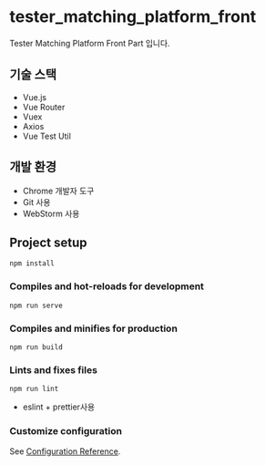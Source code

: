 # tester_matching_platform_front
Tester Matching Platform Front Part 입니다.

## 기술 스택
- Vue.js
- Vue Router
- Vuex
- Axios
- Vue Test Util


## 개발 환경
- Chrome 개발자 도구
- Git 사용
- WebStorm 사용


## Project setup
```
npm install
```

### Compiles and hot-reloads for development
```
npm run serve
```

### Compiles and minifies for production
```
npm run build
```

### Lints and fixes files
```
npm run lint
```
- eslint + prettier사용

### Customize configuration
See [Configuration Reference](https://cli.vuejs.org/config/).
